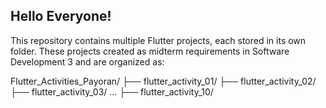 ## Hello Everyone!

This repository contains multiple Flutter projects, each stored in its own folder. 
These projects created as midterm requirements in Software Development 3 and are organized as:

Flutter_Activities_Payoran/
├── flutter_activity_01/
├── flutter_activity_02/
├── flutter_activity_03/
...
├── flutter_activity_10/
